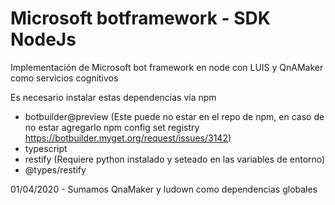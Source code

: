 # Microsoft botframework - SDK NodeJs
Implementación de Microsoft bot framework en node con LUIS y QnAMaker como servicios cognitivos 

Es necesario instalar estas dependencias vía npm
- botbuilder@preview (Este puede no estar en el repo de npm, en caso de no estar agregarlo npm config set registry 
  https://botbuilder.myget.org/request/issues/3142)
- typescript
- restify (Requiere python instalado y seteado en las variables de entorno)
- @types/restify


01/04/2020 - Sumamos QnaMaker y ludown como dependencias globales
